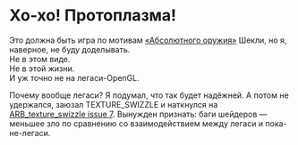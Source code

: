 # Хо-хо! Протоплазма!
Это должна быть игра по мотивам [«Абсолютного оружия»](http://rufina.narod.ru/Shekly/weapon.html) Шекли, но я, наверное, не буду доделывать.  
Не в этом виде.  
Не в этой жизни.  
И уж точно не на легаси-OpenGL.  

Почему вообще легаси? Я подумал, что так будет надёжней. А потом не удержался, заюзал TEXTURE_SWIZZLE и наткнулся на [ARB_texture_swizzle issue 7](https://www.opengl.org/registry/specs/ARB/texture_swizzle.txt). Вынужден признать: баги шейдеров — меньшее зло по сравнению со взаимодействием между легаси и пока-не-легаси.